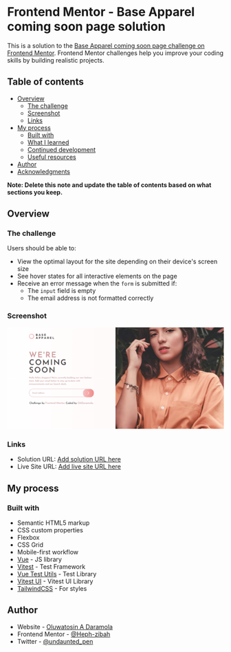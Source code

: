 # Frontend Mentor - Base Apparel coming soon page solution

This is a solution to the [Base Apparel coming soon page challenge on Frontend Mentor](https://www.frontendmentor.io/challenges/base-apparel-coming-soon-page-5d46b47f8db8a7063f9331a0). Frontend Mentor challenges help you improve your coding skills by building realistic projects. 

## Table of contents

- [Overview](#overview)
  - [The challenge](#the-challenge)
  - [Screenshot](#screenshot)
  - [Links](#links)
- [My process](#my-process)
  - [Built with](#built-with)
  - [What I learned](#what-i-learned)
  - [Continued development](#continued-development)
  - [Useful resources](#useful-resources)
- [Author](#author)
- [Acknowledgments](#acknowledgments)

**Note: Delete this note and update the table of contents based on what sections you keep.**

## Overview

### The challenge

Users should be able to:

- View the optimal layout for the site depending on their device's screen size
- See hover states for all interactive elements on the page
- Receive an error message when the `form` is submitted if:
  - The `input` field is empty
  - The email address is not formatted correctly

### Screenshot

![](./src//assets/Design/Base-Apparel.png)

### Links

- Solution URL: [Add solution URL here](https://www.frontendmentor.io/challenges/base-apparel-coming-soon-page-5d46b47f8db8a7063f9331a0/hub)
- Live Site URL: [Add live site URL here](https://base-apparel-frontendmentor1.vercel.app/)

## My process

### Built with

- Semantic HTML5 markup
- CSS custom properties
- Flexbox
- CSS Grid
- Mobile-first workflow
- [Vue](https://vuejs.org/) - JS library
- [Vitest](https://vitest.dev/) - Test Framework
- [Vue Test Utils](https://test-utils.vuejs.org/) - Test Library
- [Vitest UI](https://vitest.dev/guide/ui) - Vitest UI Library
- [TailwindCSS](https://v2.tailwindcss.com/) - For styles

## Author

- Website - [Oluwatosin A Daramola](https://medium.com/@oadaramola)
- Frontend Mentor - [@Heph-zibah](https://www.frontendmentor.io/profile/Heph-zibah)
- Twitter - [@undaunted_pen](https://www.twitter.com/undaunted_pen)

